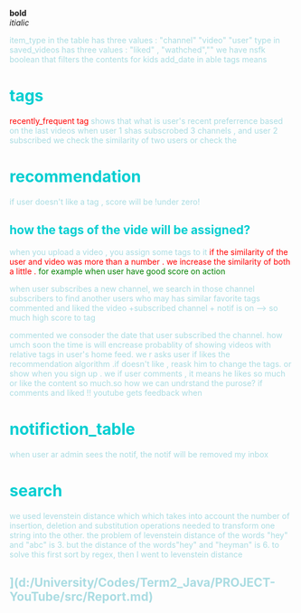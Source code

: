 
**bold**   
*itialic* 

<span style="color:#AADCE2">
item_type in the table has three values : "channel" "video" "user"
type in saved_videos has three values : "liked" , "wathched",""
we have nsfk boolean that filters the contents for kids
add_date in able tags means  
<!-- <span style="color:#FFFFFF"> -->

# <span style="color: #00CED1"> tags
<span style="color:red">recently_frequent tag</span> shows that what is user's recent preferrence based on the last videos 
when user 1 shas subscrobed 3 channels , and user 2 subscribed 
we check the similarity of two users or check the 
# <span style="color: #00CED1"> recommendation

if user doesn't like a tag , score will be !under zero!
## <span style="color: #00CED1">how the tags of the vide will be assigned?
when you upload a video , you assign some tags to it
<span style="color:red"> if the similarity of the user and video was more than a number . we increase the similarity of both a little . </span> <span style="color:green"> for example when user have good score on action</span>

when user subscribes a new channel, we search  in those channel subscribers to find another users who may has similar favorite tags 
commented and liked the video +subscribed channel + notif is on --> so much high score to tag

commented 
we consoder the date that user subscribed the channel. how umch soon the time is will encrease probablity of showing videos with relative tags in user's home feed.
we r
asks user if likes the recommendation algorithm .if doesn't like , reask him to change the tags. or show
when you sign up . we 
if user comments , it means he likes so much or like the content so much.so how we can undrstand the purose? if comments and liked 
!! youtube gets feedback 
when  
# <span style="color: #00CED1">notifiction_table
when user ar admin sees the notif, the notif will be removed
my inbox 
# <span style="color: #00CED1">search
we used levenstein distance which which takes into account the number of insertion, deletion and substitution operations needed to transform one string into the other. 
the problem of levenstein distance of the words "hey" and "abc" is 3. but the distance of the words"hey" and "heyman" is 6. to solve this  first sort by  regex, then I went to levenstein distance
## ](d:/University/Codes/Term2_Java/PROJECT-YouTube/src/Report.md)